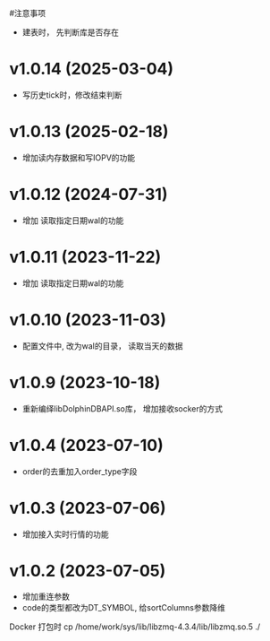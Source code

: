 
#注意事项
* 建表时， 先判断库是否存在

# v1.0.14 (2025-03-04)
* 写历史tick时，修改结束判断

# v1.0.13 (2025-02-18)
* 增加读内存数据和写IOPV的功能

# v1.0.12 (2024-07-31)
* 增加 读取指定日期wal的功能

# v1.0.11 (2023-11-22)
* 增加 读取指定日期wal的功能

# v1.0.10 (2023-11-03)
* 配置文件中, 改为wal的目录， 读取当天的数据

# v1.0.9 (2023-10-18)
* 重新编绎libDolphinDBAPI.so库， 增加接收socker的方式

# v1.0.4 (2023-07-10)
* order的去重加入order_type字段

# v1.0.3 (2023-07-06)
* 增加接入实时行情的功能

# v1.0.2 (2023-07-05)
* 增加重连参数
* code的类型都改为DT_SYMBOL, 给sortColumns参数降维

Docker 打包时
cp  /home/work/sys/lib/libzmq-4.3.4/lib/libzmq.so.5 ./



